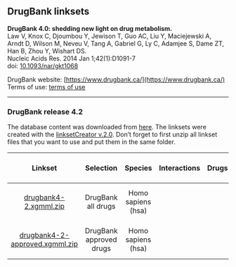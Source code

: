 ## DrugBank linksets

**DrugBank 4.0: shedding new light on drug metabolism.<br/>**
Law V, Knox C, Djoumbou Y, Jewison T, Guo AC, Liu Y, Maciejewski A, Arndt D, Wilson M, Neveu V, Tang A, Gabriel G, Ly C, Adamjee S, Dame ZT, Han B, Zhou Y, Wishart DS.<br/>
Nucleic Acids Res. 2014 Jan 1;42(1):D1091-7<br/>
doi: [10.1093/nar/gkt1068](http://doi.org/10.1093/nar/gkt1068)

DrugBank website: [https://www.drugbank.ca/](https://www.drugbank.ca/)<br/>
Terms of use: [terms of use](https://www.drugbank.ca/legal/terms_of_use)

---

### DrugBank release 4.2

The database content was downloaded from [here](https://www.drugbank.ca/releases). 
The linksets were created with the [linksetCreator v.2.0](https://github.com/CyTargetLinker/linksetCreator). Don’t forget to first unzip all linkset files that you want to use and put them in the same folder.

| **Linkset** | **Selection** | **Species** | **Interactions** | **Drugs** | **Target genes** | **Supported gene identifiers** |
| :---: | :---: | :---: | :---: | :---: | :---: | :---: |
| [drugbank4-2.xgmml.zip](https://ndownloader.figshare.com/files/21623682?private_link=32aae0822ffdd1f5660b) | DrugBank all drugs | Homo sapiens (hsa) | |  |  | NCBI Gene, Ensembl, HGNC | 
| [drugbank4-2-approved.xgmml.zip](https://ndownloader.figshare.com/files/21623685?private_link=32aae0822ffdd1f5660b) | DrugBank approved drugs | Homo sapiens (hsa) | |  |  | NCBI Gene, Ensembl, HGNC | 
